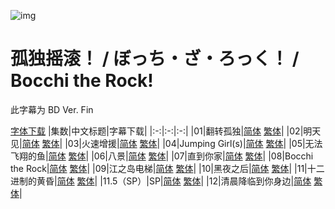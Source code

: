 ![img](https://p.inari.site/kitauji/202306/03/Bocchitherock.jpg)

# 孤独摇滚！ / ぼっち・ざ・ろっく！ / Bocchi the Rock!

此字幕为 BD Ver. Fin

[字体下载](https://hazukikaguya-my.sharepoint.com/:u:/g/personal/kitaujisub_office_inari_site/Ef_RuxUq59dGvRgEsKVOXmwBt3CWor-PQjJ1kfI7Xw_0Rg?e=yyt823)
|集数|中文标题|字幕下载|
|:-:|:-:|:-:|
|01|翻转孤独|[简体](https://github.com/Kitauji-Sub/Subtitles/blob/main/TV/2022/10/Bocchi%20the%20Rock!/%5BKitaujiSub%5D%20Bocchi%20the%20Rock!%20-%2001.chs.ass) [繁体](https://github.com/Kitauji-Sub/Subtitles/blob/main/TV/2022/10/Bocchi%20the%20Rock!/%5BKitaujiSub%5D%20Bocchi%20the%20Rock!%20-%2001.cht.ass)|
|02|明天见|[简体](https://github.com/Kitauji-Sub/Subtitles/blob/main/TV/2022/10/Bocchi%20the%20Rock!/%5BKitaujiSub%5D%20Bocchi%20the%20Rock!%20-%2002.chs.ass) [繁体](https://github.com/Kitauji-Sub/Subtitles/blob/main/TV/2022/10/Bocchi%20the%20Rock!/%5BKitaujiSub%5D%20Bocchi%20the%20Rock!%20-%2002.cht.ass)|
|03|火速增援|[简体](https://github.com/Kitauji-Sub/Subtitles/blob/main/TV/2022/10/Bocchi%20the%20Rock!/%5BKitaujiSub%5D%20Bocchi%20the%20Rock!%20-%2003.chs.ass) [繁体](https://github.com/Kitauji-Sub/Subtitles/blob/main/TV/2022/10/Bocchi%20the%20Rock!/%5BKitaujiSub%5D%20Bocchi%20the%20Rock!%20-%2003.cht.ass)|
|04|Jumping Girl(s)|[简体](https://github.com/Kitauji-Sub/Subtitles/blob/main/TV/2022/10/Bocchi%20the%20Rock!/%5BKitaujiSub%5D%20Bocchi%20the%20Rock!%20-%2004.chs.ass) [繁体](https://github.com/Kitauji-Sub/Subtitles/blob/main/TV/2022/10/Bocchi%20the%20Rock!/%5BKitaujiSub%5D%20Bocchi%20the%20Rock!%20-%2004.cht.ass)|
|05|无法飞翔的鱼|[简体](https://github.com/Kitauji-Sub/Subtitles/blob/main/TV/2022/10/Bocchi%20the%20Rock!/%5BKitaujiSub%5D%20Bocchi%20the%20Rock!%20-%2005.chs.ass) [繁体](https://github.com/Kitauji-Sub/Subtitles/blob/main/TV/2022/10/Bocchi%20the%20Rock!/%5BKitaujiSub%5D%20Bocchi%20the%20Rock!%20-%2005.cht.ass)|
|06|八景|[简体](https://github.com/Kitauji-Sub/Subtitles/blob/main/TV/2022/10/Bocchi%20the%20Rock!/%5BKitaujiSub%5D%20Bocchi%20the%20Rock!%20-%2006.chs.ass) [繁体](https://github.com/Kitauji-Sub/Subtitles/blob/main/TV/2022/10/Bocchi%20the%20Rock!/%5BKitaujiSub%5D%20Bocchi%20the%20Rock!%20-%2006.cht.ass)|
|07|直到你家|[简体](https://github.com/Kitauji-Sub/Subtitles/blob/main/TV/2022/10/Bocchi%20the%20Rock!/%5BKitaujiSub%5D%20Bocchi%20the%20Rock!%20-%2007.chs.ass) [繁体](https://github.com/Kitauji-Sub/Subtitles/blob/main/TV/2022/10/Bocchi%20the%20Rock!/%5BKitaujiSub%5D%20Bocchi%20the%20Rock!%20-%2007.cht.ass)|
|08|Bocchi the Rock|[简体](https://github.com/Kitauji-Sub/Subtitles/blob/main/TV/2022/10/Bocchi%20the%20Rock!/%5BKitaujiSub%5D%20Bocchi%20the%20Rock!%20-%2008.chs.ass) [繁体](https://github.com/Kitauji-Sub/Subtitles/blob/main/TV/2022/10/Bocchi%20the%20Rock!/%5BKitaujiSub%5D%20Bocchi%20the%20Rock!%20-%2008.cht.ass)|
|09|江之岛电梯|[简体](https://github.com/Kitauji-Sub/Subtitles/blob/main/TV/2022/10/Bocchi%20the%20Rock!/%5BKitaujiSub%5D%20Bocchi%20the%20Rock!%20-%2009.chs.ass) [繁体](https://github.com/Kitauji-Sub/Subtitles/blob/main/TV/2022/10/Bocchi%20the%20Rock!/%5BKitaujiSub%5D%20Bocchi%20the%20Rock!%20-%2009.cht.ass)|
|10|黑夜之后|[简体](https://github.com/Kitauji-Sub/Subtitles/blob/main/TV/2022/10/Bocchi%20the%20Rock!/%5BKitaujiSub%5D%20Bocchi%20the%20Rock!%20-%2010.chs.ass) [繁体](https://github.com/Kitauji-Sub/Subtitles/blob/main/TV/2022/10/Bocchi%20the%20Rock!/%5BKitaujiSub%5D%20Bocchi%20the%20Rock!%20-%2010.cht.ass)|
|11|十二进制的黄昏|[简体](https://github.com/Kitauji-Sub/Subtitles/blob/main/TV/2022/10/Bocchi%20the%20Rock!/%5BKitaujiSub%5D%20Bocchi%20the%20Rock!%20-%2011.chs.ass) [繁体](https://github.com/Kitauji-Sub/Subtitles/blob/main/TV/2022/10/Bocchi%20the%20Rock!/%5BKitaujiSub%5D%20Bocchi%20the%20Rock!%20-%2011.cht.ass)|
|11.5（SP）|SP|[简体](https://github.com/Kitauji-Sub/Subtitles/blob/main/TV/2022/10/Bocchi%20the%20Rock!/%5BKitaujiSub%5D%20Bocchi%20the%20Rock!%20-%2011.5.chs.ass) [繁体](https://github.com/Kitauji-Sub/Subtitles/blob/main/TV/2022/10/Bocchi%20the%20Rock!/%5BKitaujiSub%5D%20Bocchi%20the%20Rock!%20-%2011.5.cht.ass)|
|12|清晨降临到你身边|[简体](https://github.com/Kitauji-Sub/Subtitles/blob/main/TV/2022/10/Bocchi%20the%20Rock!/%5BKitaujiSub%5D%20Bocchi%20the%20Rock!%20-%2012.chs.ass) [繁体](https://github.com/Kitauji-Sub/Subtitles/blob/main/TV/2022/10/Bocchi%20the%20Rock!/%5BKitaujiSub%5D%20Bocchi%20the%20Rock!%20-%2012.cht.ass)|
